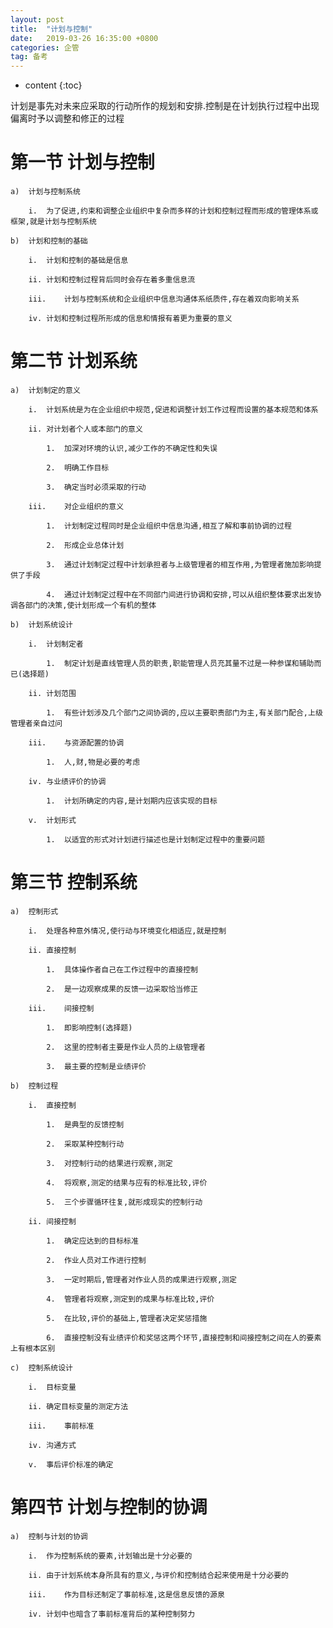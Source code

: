 ```yaml
---
layout: post
title:  "计划与控制"
date:   2019-03-26 16:35:00 +0800
categories: 企管
tag: 备考
---
```


* content
{:toc}

计划是事先对未来应采取的行动所作的规划和安排.控制是在计划执行过程中出现偏离时予以调整和修正的过程

# 第一节	计划与控制

    a)	计划与控制系统

        i.	为了促进,约束和调整企业组织中复杂而多样的计划和控制过程而形成的管理体系或框架,就是计划与控制系统

    b)	计划和控制的基础

        i.	计划和控制的基础是信息

        ii.	计划和控制过程背后同时会存在着多重信息流

        iii.	计划与控制系统和企业组织中信息沟通体系纸质件,存在着双向影响关系

        iv.	计划和控制过程所形成的信息和情报有着更为重要的意义

# 第二节	计划系统

    a)	计划制定的意义

        i.	计划系统是为在企业组织中规范,促进和调整计划工作过程而设置的基本规范和体系

        ii.	对计划者个人或本部门的意义

            1.	加深对环境的认识,减少工作的不确定性和失误

            2.	明确工作目标

            3.	确定当时必须采取的行动

        iii.	对企业组织的意义

            1.	计划制定过程同时是企业组织中信息沟通,相互了解和事前协调的过程

            2.	形成企业总体计划

            3.	通过计划制定过程中计划承担者与上级管理者的相互作用,为管理者施加影响提供了手段

            4.	通过计划制定过程中在不同部门间进行协调和安排,可以从组织整体要求出发协调各部门的决策,使计划形成一个有机的整体

    b)	计划系统设计

        i.	计划制定者

            1.	制定计划是直线管理人员的职责,职能管理人员充其量不过是一种参谋和辅助而已(选择题)

        ii.	计划范围

            1.	有些计划涉及几个部门之间协调的,应以主要职责部门为主,有关部门配合,上级管理者亲自过问

        iii.	与资源配置的协调

            1.	人,财,物是必要的考虑

        iv.	与业绩评价的协调

            1.	计划所确定的内容,是计划期内应该实现的目标

        v.	计划形式

            1.	以适宜的形式对计划进行描述也是计划制定过程中的重要问题

# 第三节	控制系统

    a)	控制形式

        i.	处理各种意外情况,使行动与环境变化相适应,就是控制

        ii.	直接控制

            1.	具体操作者自己在工作过程中的直接控制

            2.	是一边观察成果的反馈一边采取恰当修正

        iii.	间接控制

            1.	即影响控制(选择题)

            2.	这里的控制者主要是作业人员的上级管理者

            3.	最主要的控制是业绩评价

    b)	控制过程

        i.	直接控制

            1.	是典型的反馈控制

            2.	采取某种控制行动

            3.	对控制行动的结果进行观察,测定

            4.	将观察,测定的结果与应有的标准比较,评价

            5.	三个步骤循环往复,就形成现实的控制行动

        ii.	间接控制

            1.	确定应达到的目标标准

            2.	作业人员对工作进行控制

            3.	一定时期后,管理者对作业人员的成果进行观察,测定

            4.	管理者将观察,测定到的成果与标准比较,评价

            5.	在比较,评价的基础上,管理者决定奖惩措施

            6.	直接控制没有业绩评价和奖惩这两个环节,直接控制和间接控制之间在人的要素上有根本区别

    c)	控制系统设计

        i.	目标变量

        ii.	确定目标变量的测定方法

        iii.	事前标准

        iv.	沟通方式
        
        v.	事后评价标准的确定

# 第四节	计划与控制的协调

    a)	控制与计划的协调

        i.	作为控制系统的要素,计划输出是十分必要的

        ii.	由于计划系统本身所具有的意义,与评价和控制结合起来使用是十分必要的

        iii.	作为目标还制定了事前标准,这是信息反馈的源泉

        iv.	计划中也暗含了事前标准背后的某种控制努力